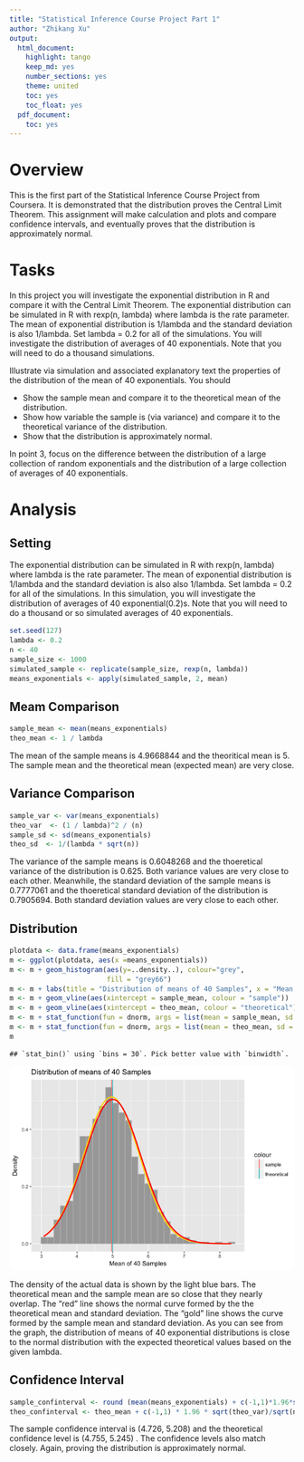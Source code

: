 ```yaml
---
title: "Statistical Inference Course Project Part 1"
author: "Zhikang Xu"
output:
  html_document:
    highlight: tango
    keep_md: yes
    number_sections: yes
    theme: united
    toc: yes
    toc_float: yes
  pdf_document:
    toc: yes
---
```




# Overview

This is the first part of the Statistical Inference Course Project from Coursera. It is demonstrated that the distribution proves the Central Limit Theorem. This assignment will make calculation and plots and compare confidence intervals, and eventually proves that the distribution is approximately normal.

# Tasks

In this project you will investigate the exponential distribution in R and compare it with the Central Limit Theorem. The exponential distribution can be simulated in R with rexp(n, lambda) where lambda is the rate parameter. The mean of exponential distribution is 1/lambda and the standard deviation is also 1/lambda. Set lambda = 0.2 for all of the simulations. You will investigate the distribution of averages of 40 exponentials. Note that you will need to do a thousand simulations.

Illustrate via simulation and associated explanatory text the properties of the distribution of the mean of 40 exponentials. You should
- Show the sample mean and compare it to the theoretical mean of the distribution.
- Show how variable the sample is (via variance) and compare it to the theoretical variance of the distribution.
- Show that the distribution is approximately normal.

In point 3, focus on the difference between the distribution of a large collection of random exponentials and the distribution of a large collection of averages of 40 exponentials.


# Analysis

## Setting

The exponential distribution can be simulated in R with rexp(n, lambda) where lambda is the rate parameter. The mean of exponential distribution is 1/lambda and the standard deviation is also also 1/lambda. Set lambda = 0.2 for all of the simulations. In this simulation, you will investigate the distribution of averages of 40 exponential(0.2)s. Note that you will need to do a thousand or so simulated averages of 40 exponentials.


```r
set.seed(127)
lambda <- 0.2
n <- 40
sample_size <- 1000
simulated_sample <- replicate(sample_size, rexp(n, lambda))
means_exponentials <- apply(simulated_sample, 2, mean)
```
## Meam Comparison


```r
sample_mean <- mean(means_exponentials)
theo_mean <- 1 / lambda
```

The mean of the sample means is 4.9668844 and the theoritical mean is 5. The sample mean and the theoretical mean (expected mean) are very close.

## Variance Comparison

```r
sample_var <- var(means_exponentials)
theo_var  <- (1 / lambda)^2 / (n) 
sample_sd <- sd(means_exponentials)
theo_sd  <- 1/(lambda * sqrt(n))
```

The variance of the sample means is 0.6048268 and the thoeretical variance of the distribution is 0.625. Both variance values are very close to each other. Meanwhile, the standard deviation of the sample means is 0.7777061 and the thoeretical standard deviation of the distribution is 0.7905694. Both standard deviation values are very close to each other.

## Distribution


```r
plotdata <- data.frame(means_exponentials)
m <- ggplot(plotdata, aes(x =means_exponentials))
m <- m + geom_histogram(aes(y=..density..), colour="grey",
                        fill = "grey66")
m <- m + labs(title = "Distribution of means of 40 Samples", x = "Mean of 40 Samples", y = "Density")
m <- m + geom_vline(aes(xintercept = sample_mean, colour = "sample"))
m <- m + geom_vline(aes(xintercept = theo_mean, colour = "theoretical"))
m <- m + stat_function(fun = dnorm, args = list(mean = sample_mean, sd = sample_sd), color = "gold1", size = 1.0)
m <- m + stat_function(fun = dnorm, args = list(mean = theo_mean, sd = theo_sd), colour = "red", size = 1.0)
m
```

```
## `stat_bin()` using `bins = 30`. Pick better value with `binwidth`.
```

![](part_1_files/figure-html/plotting-1.png)<!-- -->

The density of the actual data is shown by the light blue bars. The theoretical mean and the sample mean are so close that they nearly overlap. The “red” line shows the normal curve formed by the the theoretical mean and standard deviation. The “gold” line shows the curve formed by the sample mean and standard deviation. As you can see from the graph, the distribution of means of 40 exponential distributions is close to the normal distribution with the expected theoretical values based on the given lambda.

## Confidence Interval


```r
sample_confinterval <- round (mean(means_exponentials) + c(-1,1)*1.96*sd(means_exponentials)/sqrt(n),3)
theo_confinterval <- theo_mean + c(-1,1) * 1.96 * sqrt(theo_var)/sqrt(n)
```
The sample confidence interval is (4.726, 5.208) and the theoretical confidence level is (4.755, 5.245) . The confidence levels also match closely. Again, proving the distribution is approximately normal.
